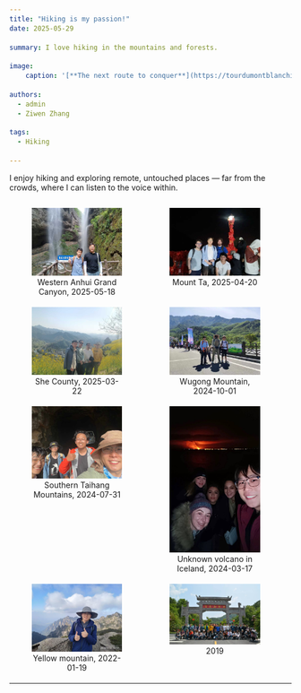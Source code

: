```yaml
---
title: "Hiking is my passion!"
date: 2025-05-29

summary: I love hiking in the mountains and forests.

image:
    caption: '[**The next route to conquer**](https://tourdumontblanchike.com/)'

authors:
  - admin
  - Ziwen Zhang

tags:
  - Hiking

---
```


I enjoy hiking and exploring remote, untouched places — far from the crowds, where I can listen to the voice within.

<div style="display: flex; gap: 1%; flex-wrap: wrap;">
  <figure style="width: 32%; margin-bottom: 1%;">
    <img src="./pic3.jpg" alt="Western Anhui Grand Canyon, 2025-05-18" style="width: 100%;">
    <figcaption style="text-align: center;">Western Anhui Grand Canyon, 2025-05-18</figcaption>
  </figure>
  <figure style="width: 32%; margin-bottom: 1%;">
    <img src="./pic4.jpg" alt="Mount Tai， 2025-04-20" style="width: 100%;">
    <figcaption style="text-align: center;">Mount Ta, 2025-04-20</figcaption>
  </figure>
  <figure style="width: 32%; margin-bottom: 1%;">
    <img src="./pic2.jpg" alt="She County, 2025-03-22" style="width: 100%;">
    <figcaption style="text-align: center;">She County, 2025-03-22</figcaption>
  </figure>
  <figure style="width: 32%; margin-bottom: 1%;">
    <img src="./pic1.jpg" alt="Wugong Mountain, 2024-10-01" style="width: 100%;">
    <figcaption style="text-align: center;">Wugong Mountain, 2024-10-01</figcaption>
  </figure>
  <figure style="width: 32%; margin-bottom: 1%;">
    <img src="./pic0.jpg" alt="Southern Taihang Mountains, 2024-07-31" style="width: 100%;">
    <figcaption style="text-align: center;">Southern Taihang Mountains, 2024-07-31</figcaption>
  </figure>
  <figure style="width: 32%; margin-bottom: 1%;">
    <img src="./pic5.jpg" alt="Unknown volcano in Iceland, 2024-03-17" style="width: 100%;">
    <figcaption style="text-align: center;">Unknown volcano in Iceland, 2024-03-17</figcaption>
  </figure>
  <figure style="width: 32%; margin-bottom: 1%;">
    <img src="./pic6.jpg" alt="Yellow mountain, 2022-01-19" style="width: 100%;">
    <figcaption style="text-align: center;">Yellow mountain, 2022-01-19</figcaption>
  </figure>
  <figure style="width: 32%; margin-bottom: 1%;">
    <img src="./pic7.jpg" alt="2019" style="width: 100%;">
    <figcaption style="text-align: center;">2019</figcaption>
  </figure>
</div>

---

<script defer src="https://cdn.commento.io/js/commento.js"></script>
<div id="commento"></div>